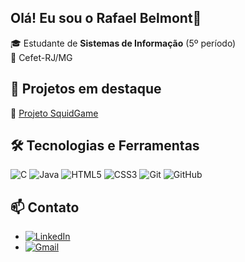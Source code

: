## Olá! Eu sou o Rafael Belmont👋

🎓 Estudante de **Sistemas de Informação** (5º período)  
🏢 Cefet-RJ/MG

## 🚀 Projetos em destaque
🔹 [Projeto SquidGame](https://github.com/BelmontRafael/SquidGame)  

## 🛠 Tecnologias e Ferramentas

![C](https://img.shields.io/badge/-C-00599C?style=for-the-badge&logo=c&logoColor=white)
![Java](https://img.shields.io/badge/-Java-007396?style=for-the-badge&logo=java&logoColor=white)
![HTML5](https://img.shields.io/badge/-HTML5-E34F26?style=for-the-badge&logo=html5&logoColor=white)
![CSS3](https://img.shields.io/badge/-CSS3-1572B6?style=for-the-badge&logo=css3)
![Git](https://img.shields.io/badge/-Git-F05032?style=for-the-badge&logo=git&logoColor=white)
![GitHub](https://img.shields.io/badge/-GitHub-181717?style=for-the-badge&logo=github)

## 📫 Contato
- [![LinkedIn](https://img.shields.io/badge/LinkedIn-0077B5?style=for-the-badge&logo=linkedin&logoColor=white)](https://www.linkedin.com/in/rafael-belmont-915939334/)  
- [![Gmail](https://img.shields.io/badge/-Gmail-D14836?style=for-the-badge&logo=gmail&logoColor=white)](mailto:rafaelmagalhaes12323@gmail.com)
